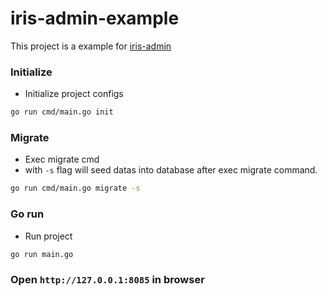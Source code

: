 # iris-admin-example

This project is a example for [iris-admin](https://github.com/snowlyg/iris-admin)

### Initialize 
- Initialize project configs

```sh
go run cmd/main.go init
```

### Migrate 
- Exec migrate cmd
- with `-s` flag will seed datas into database after exec migrate command.  

```sh
go run cmd/main.go migrate -s
```

### Go run 
- Run project 
```sh
go run main.go 
```

### Open `http://127.0.0.1:8085` in browser
